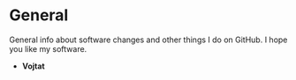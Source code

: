 # General
General info about software changes and other things I do on GitHub.
I hope you like my software.
- **Vojtat**

